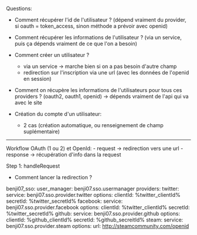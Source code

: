 Questions:
- Comment récupérer l'id de l'utilisateur ? (dépend vraiment du provider, si oauth = token_access, sinon méthode a prévoir avec openid)
- Comment récupérer les informations de l'utilisateur ? (via un service, puis ça dépends vraiment de ce que l'on a besoin)
- Comment créer un utilisateur ?
    - via un service -> marche bien si on a pas besoin d'autre champ
    - redirection sur l'inscription via une url (avec les données de l'openid en session)
- Comment on récupère les informations de l'utilisateurs pour tous ces providers ? (oauth2, oauth1, openid)
    -> dépends vraiment de l'api qui va avec le site

- Création du compte d'un utilisateur:
    - 2 cas (création automatique, ou renseignement de champ suplémentaire)


---------------------

Workflow OAuth (1 ou 2) et OpenId:
    - request -> redirection vers une url
    - response -> récupération d'info dans la request




Step 1: handleRequest
- Comment lancer la redirection ?

benji07_sso:
    user_manager: benji07.sso.usermanager
    providers:
        twitter:
            service: benji07.sso.provider.twitter
            options:
                clientId: %twitter_clientId%
                secretId: %twitter_secretId%
        facebook:
            service: benji07.sso.provider.facebook
            options:
                clientId: %twitter_clientId%
                secretId: %twitter_secretId%
        github:
            service: benji07.sso.provider.github
            options:
                clientId: %github_clientId%
                secretId: %github_secreitId%
        steam:
            service: benji07.sso.provider.steam
            options:
                url: http://steamcommunity.com/openid